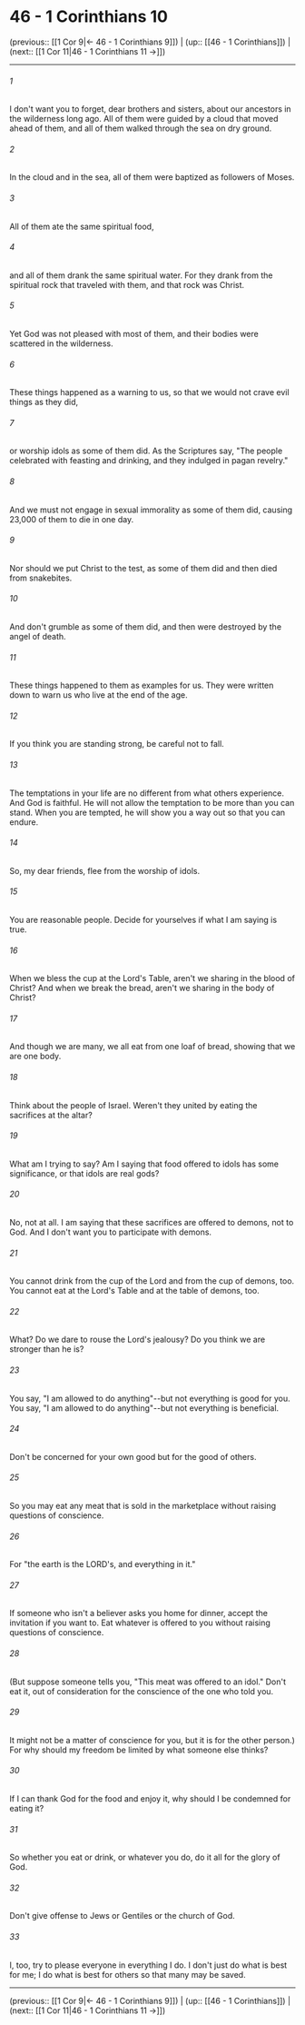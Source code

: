 # 46 - 1 Corinthians 10

(previous:: [[1 Cor 9|← 46 - 1 Corinthians 9]]) | (up:: [[46 - 1 Corinthians]]) | (next:: [[1 Cor 11|46 - 1 Corinthians 11 →]])

***


###### 1 
I don't want you to forget, dear brothers and sisters, about our ancestors in the wilderness long ago. All of them were guided by a cloud that moved ahead of them, and all of them walked through the sea on dry ground. 

###### 2 
In the cloud and in the sea, all of them were baptized as followers of Moses. 

###### 3 
All of them ate the same spiritual food, 

###### 4 
and all of them drank the same spiritual water. For they drank from the spiritual rock that traveled with them, and that rock was Christ. 

###### 5 
Yet God was not pleased with most of them, and their bodies were scattered in the wilderness. 

###### 6 
These things happened as a warning to us, so that we would not crave evil things as they did, 

###### 7 
or worship idols as some of them did. As the Scriptures say, "The people celebrated with feasting and drinking, and they indulged in pagan revelry." 

###### 8 
And we must not engage in sexual immorality as some of them did, causing 23,000 of them to die in one day. 

###### 9 
Nor should we put Christ to the test, as some of them did and then died from snakebites. 

###### 10 
And don't grumble as some of them did, and then were destroyed by the angel of death. 

###### 11 
These things happened to them as examples for us. They were written down to warn us who live at the end of the age. 

###### 12 
If you think you are standing strong, be careful not to fall. 

###### 13 
The temptations in your life are no different from what others experience. And God is faithful. He will not allow the temptation to be more than you can stand. When you are tempted, he will show you a way out so that you can endure. 

###### 14 
So, my dear friends, flee from the worship of idols. 

###### 15 
You are reasonable people. Decide for yourselves if what I am saying is true. 

###### 16 
When we bless the cup at the Lord's Table, aren't we sharing in the blood of Christ? And when we break the bread, aren't we sharing in the body of Christ? 

###### 17 
And though we are many, we all eat from one loaf of bread, showing that we are one body. 

###### 18 
Think about the people of Israel. Weren't they united by eating the sacrifices at the altar? 

###### 19 
What am I trying to say? Am I saying that food offered to idols has some significance, or that idols are real gods? 

###### 20 
No, not at all. I am saying that these sacrifices are offered to demons, not to God. And I don't want you to participate with demons. 

###### 21 
You cannot drink from the cup of the Lord and from the cup of demons, too. You cannot eat at the Lord's Table and at the table of demons, too. 

###### 22 
What? Do we dare to rouse the Lord's jealousy? Do you think we are stronger than he is? 

###### 23 
You say, "I am allowed to do anything"--but not everything is good for you. You say, "I am allowed to do anything"--but not everything is beneficial. 

###### 24 
Don't be concerned for your own good but for the good of others. 

###### 25 
So you may eat any meat that is sold in the marketplace without raising questions of conscience. 

###### 26 
For "the earth is the LORD's, and everything in it." 

###### 27 
If someone who isn't a believer asks you home for dinner, accept the invitation if you want to. Eat whatever is offered to you without raising questions of conscience. 

###### 28 
(But suppose someone tells you, "This meat was offered to an idol." Don't eat it, out of consideration for the conscience of the one who told you. 

###### 29 
It might not be a matter of conscience for you, but it is for the other person.) For why should my freedom be limited by what someone else thinks? 

###### 30 
If I can thank God for the food and enjoy it, why should I be condemned for eating it? 

###### 31 
So whether you eat or drink, or whatever you do, do it all for the glory of God. 

###### 32 
Don't give offense to Jews or Gentiles or the church of God. 

###### 33 
I, too, try to please everyone in everything I do. I don't just do what is best for me; I do what is best for others so that many may be saved.

***

(previous:: [[1 Cor 9|← 46 - 1 Corinthians 9]]) | (up:: [[46 - 1 Corinthians]]) | (next:: [[1 Cor 11|46 - 1 Corinthians 11 →]])

